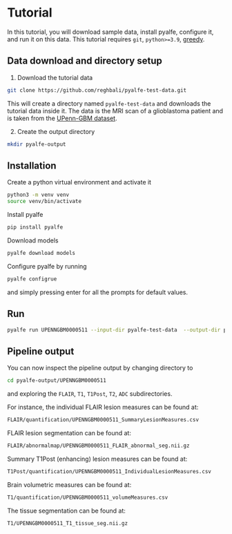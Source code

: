 # Tutorial

In this tutorial, you will download sample data, install pyalfe, configure it, and run it on this data.
This tutorial requires `git`, `python>=3.9`, [greedy](https://sourceforge.net/projects/greedy-reg/files/).


## Data download and directory setup

1. Download the tutorial data
```bash
git clone https://github.com/reghbali/pyalfe-test-data.git
```
This will create a directory named `pyalfe-test-data` and downloads the tutorial
data inside it. The data is the MRI scan of a glioblastoma patient and is
taken from the [UPenn-GBM dataset](https://www.nature.com/articles/s41597-022-01560-7).

2. Create the output directory
```bash
mkdir pyalfe-output
```

## Installation

Create a python virtual environment and activate it
```bash
python3 -m venv venv
source venv/bin/activate
```

Install pyalfe
```bash
pip install pyalfe
```

Download models
```bash
pyalfe download models
```

Configure pyalfe by running
```bash
pyalfe configrue
```
and simply pressing enter for all the prompts for default values.

## Run
```bash
pyalfe run UPENNGBM0000511 --input-dir pyalfe-test-data  --output-dir pyalfe-output
```

## Pipeline output
You can now inspect the pipeline output by changing directory to

```bash
cd pyalfe-output/UPENNGBM0000511
```
and exploring the `FLAIR`, `T1`, `T1Post`, `T2`, `ADC` subdirectories.

For instance, the individual FLAIR lesion measures can be found at:
```bash
FLAIR/quantification/UPENNGBM0000511_SummaryLesionMeasures.csv
```

FLAIR lesion segmentation can be found at:
```bash
FLAIR/abnormalmap/UPENNGBM0000511_FLAIR_abnormal_seg.nii.gz
```

Summary T1Post (enhancing) lesion measures can be found at:
```bash
T1Post/quantification/UPENNGBM0000511_IndividualLesionMeasures.csv
```

Brain volumetric measures can be found at:
```bash
T1/quantification/UPENNGBM0000511_volumeMeasures.csv
```

The tissue segmentation can be found at:
```bash
T1/UPENNGBM0000511_T1_tissue_seg.nii.gz
```
